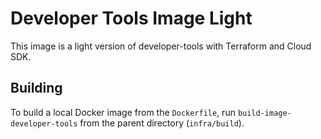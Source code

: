 # Developer Tools Image Light

This image is a light version of developer-tools with Terraform and Cloud SDK.

## Building

To build a local Docker image from the `Dockerfile`, run `build-image-developer-tools` from the parent directory (`infra/build`).